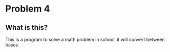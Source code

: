 # Problem 4

## What is this?
This is a program to solve a math problem in school, it will convert between bases

